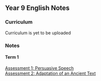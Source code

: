 <head>
  <title>Year 9 English Notes</title>
</head>
<body>
  <h2>Year 9 English Notes</h2>
  <h3>Curriculum</h3>
  <p>Curriculum is yet to be uploaded</p>
  <h3>Notes</h3>
  <h4>Term 1</h4>
  <p><a href="https://shan-mei.github.io/shanmeis-notes/notes/year-9/english/eng-speech.html">Assessment 1: Persuasive Speech</a><br><a href="https://shan-mei.github.io/shanmeis-notes/notes/year-9/english/eng-adaption.html">Assessment 2: Adaptation of an Ancient Text</a></p>
</body>
